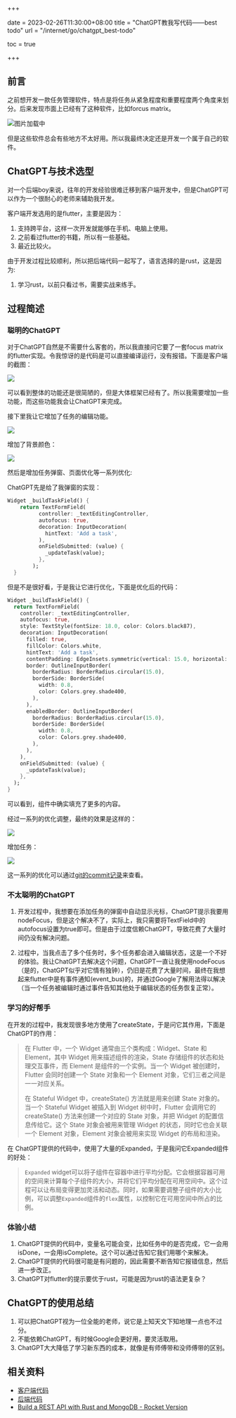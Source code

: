 +++

date = 2023-02-26T11:30:00+08:00
title = "ChatGPT教我写代码——best todo"
url = "/internet/go/chatgpt_best-todo"

toc = true

+++



## 前言

之前想开发一款任务管理软件，特点是将任务从紧急程度和重要程度两个角度来划分。后来发现市面上已经有了这种软件，比如forcus matrix。

![图片加载中](https://raw.githubusercontent.com/stong1994/images/master/picgo/202302191327575.png)

但是这些软件总会有些地方不太好用。所以我最终决定还是开发一个属于自己的软件。

## ChatGPT与技术选型

对一个后端boy来说，往年的开发经验很难迁移到客户端开发中，但是ChatGPT可以作为一个很耐心的老师来辅助我开发。

客户端开发选用的是flutter，主要是因为：

1. 支持跨平台，这样一次开发就能够在手机、电脑上使用。
2. 之前看过flutter的书籍，所以有一些基础。
3. 最近比较火。

由于开发过程比较顺利，所以把后端代码一起写了，语言选择的是rust，这是因为:

1. 学习rust，以前只看过书，需要实战来练手。

## 过程简述

### 聪明的ChatGPT

对于ChatGPT自然是不需要什么客套的，所以我直接问它要了一套focus matrix 的flutter实现。令我惊讶的是代码是可以直接编译运行，没有报错。下面是客户端的截图：

![](https://raw.githubusercontent.com/stong1994/images/master/picgo/202302191331046.png)

可以看到整体的功能还是很简陋的，但是大体框架已经有了。所以我需要增加一些功能，而这些功能我会让ChatGPT来完成。

接下里我让它增加了任务的编辑功能。

![](https://raw.githubusercontent.com/stong1994/images/master/picgo/202302191358754.png)

增加了背景颜色：

![](https://raw.githubusercontent.com/stong1994/images/master/picgo/202302261021330.png)

然后是增加任务弹窗、页面优化等一系列优化:

ChatGPT先是给了我弹窗的实现：

```dart
Widget _buildTaskField() {
    return TextFormField(
          controller: _textEditingController,
          autofocus: true,
          decoration: InputDecoration(
            hintText: 'Add a task',
          ),
          onFieldSubmitted: (value) {
            _updateTask(value);
          },
        );
  } 
```

但是不是很好看，于是我让它进行优化，下面是优化后的代码：

```dart
Widget _buildTaskField() {
  return TextFormField(
    controller: _textEditingController,
    autofocus: true,
    style: TextStyle(fontSize: 18.0, color: Colors.black87),
    decoration: InputDecoration(
      filled: true,
      fillColor: Colors.white,
      hintText: 'Add a task',
      contentPadding: EdgeInsets.symmetric(vertical: 15.0, horizontal: 15.0),
      border: OutlineInputBorder(
        borderRadius: BorderRadius.circular(15.0),
        borderSide: BorderSide(
          width: 0.8,
          color: Colors.grey.shade400,
        ),
      ),
      enabledBorder: OutlineInputBorder(
        borderRadius: BorderRadius.circular(15.0),
        borderSide: BorderSide(
          width: 0.8,
          color: Colors.grey.shade400,
        ),
      ),
    ),
    onFieldSubmitted: (value) {
      _updateTask(value);
    },
  );
}
```

可以看到，组件中确实填充了更多的内容。

经过一系列的优化调整，最终的效果是这样的：

![](https://raw.githubusercontent.com/stong1994/images/master/picgo/202302261026212.png)

增加任务：

![](https://raw.githubusercontent.com/stong1994/images/master/picgo/202302261027842.png)

这一系列的优化可以通过[git的commit记录](https://github.com/stong1994/best_todo)来查看。

### 不太聪明的ChatGPT

1. 开发过程中，我想要在添加任务的弹窗中自动显示光标，ChatGPT提示我要用nodeFocus，但是这个解决不了，实际上，我只需要将TextField中的autofocus设置为true即可。但是由于过度信赖ChatGPT，导致花费了大量时间仍没有解决问题。

2. 过程中，当我点击了多个任务时，多个任务都会进入编辑状态，这是一个不好的体验。我让ChatGPT去解决这个问题，ChatGPT一直让我使用nodeFocus（是的，ChatGPT似乎对它情有独钟），仍旧是花费了大量时间，最终在我想起来flutter中是有事件通知(event_bus)的，并通过Google了解用法得以解决（当一个任务被编辑时通过事件告知其他处于编辑状态的任务恢复正常）。

### 学习的好帮手

在开发的过程中，我发现很多地方使用了createState，于是问它其作用，下面是ChatGPT的作用：

> 在 Flutter 中，一个 Widget 通常由三个类构成：Widget、State 和 Element，其中 Widget 用来描述组件的渲染，State 存储组件的状态和处理交互事件，而 Element 是组件的一个实例。当一个 Widget 被创建时，Flutter 会同时创建一个 State 对象和一个 Element 对象，它们三者之间是一一对应关系。
>
> 在 Stateful Widget 中，createState() 方法就是用来创建 State 对象的。当一个 Stateful Widget 被插入到 Widget 树中时，Flutter 会调用它的 createState() 方法来创建一个对应的 State 对象，并把 Widget 的配置信息传给它。这个 State 对象会被用来管理 Widget 的状态，同时它也会关联一个 Element 对象，Element 对象会被用来实现 Widget 的布局和渲染。

在 ChatGPT提供的代码中，使用了大量的Expanded，于是我问它Expanded组件的好处：

> `Expanded` widget可以将子组件在容器中进行平均分配。它会根据容器可用的空间来计算每个子组件的大小，并将它们平均分配在可用空间中。这个过程可以让布局变得更加灵活和动态。同时，如果需要调整子组件的大小比例，可以调整`Expanded`组件的`flex`属性，以控制它在可用空间中所占的比例。

### 体验小结

1. ChatGPT提供的代码中，变量名可能会变，比如任务中的是否完成，它一会用isDone，一会用isComplete。这个可以通过告知它我们用哪个来解决。
2. ChatGPT提供的代码很可能是有问题的，因此需要不断告知它报错信息，然后进一步改正。
3. ChatGPT对flutter的提示要优于rust，可能是因为rust的语法更复杂？

## ChatGPT的使用总结

1. 可以把ChatGPT视为一位全能的老师，说它是上知天文下知地理一点也不过分。
2. 不能依赖ChatGPT，有时候Google会更好用，要灵活取用。
3. ChatGPT大大降低了学习新东西的成本，就像是有师傅带和没师傅带的区别。



## 相关资料

- [客户端代码](https://github.com/stong1994/best_todo)
- [后端代码](https://github.com/stong1994/best_todo_backend)
- [Build a REST API with Rust and MongoDB - Rocket Version](https://dev.to/hackmamba/build-a-rest-api-with-rust-and-mongodb-rocket-version-ah5)